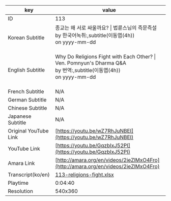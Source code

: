 |  key  |  value  |
|-------|---------|
| ID            | 113 |
| Korean Subtitle | 종교는 왜 서로 싸울까요? \| 법륜스님의 즉문즉설<br>by 한국어녹취:,subtitle(이동엽(4h))<br>on yyyy-mm-dd<br><br>|
| English Subtitle | Why Do Religions Fight with Each Other? \| Ven. Pomnyun's Dharma Q&A<br>by 번역:,subtitle(이동엽(4h))<br>on yyyy-mm-dd<br><br>|
| French Subtitle | N/A |
| German Subtitle | N/A |
| Chinese Subtitle | N/A |
| Japanese Subtitle | N/A |
| Original YouTube Link  | [https://youtu.be/wZ7RhJuNBEI](https://youtu.be/wZ7RhJuNBEI) |
| YouTube Link  | [https://youtu.be/GqzbIxJ52PI](https://youtu.be/GqzbIxJ52PI) |
| Amara Link    | [http://amara.org/en/videos/2ieZlMxO4Fro](http://amara.org/en/videos/2ieZlMxO4Fro) |
| Transcript(ko/en) | [113-religions-fight.xlsx](https://github.com/jungtosociety/dharma-qna/raw/master/sub/113/113-religions-fight.xlsx) |
| Playtime | 0:04:40 |
| Resolution | 540x360|

